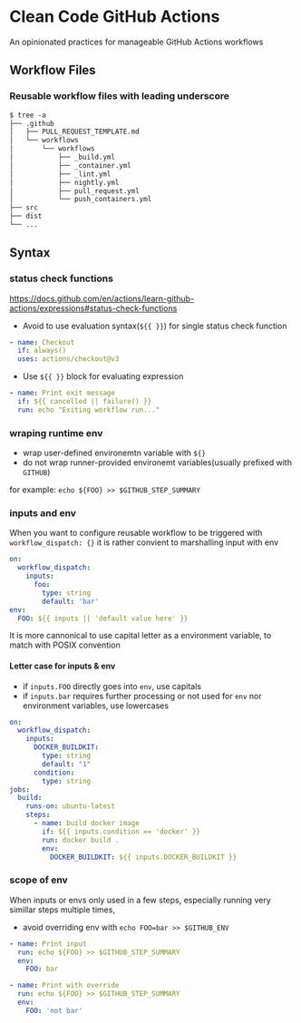 # Clean Code GitHub Actions

An opinionated practices for manageable GitHub Actions workflows

## Workflow Files

### Reusable workflow files with leading underscore

```txt
$ tree -a
├── .github
│   ├── PULL_REQUEST_TEMPLATE.md
│   └── workflows
│       └── workflows
│           ├── _build.yml
│           ├── _container.yml
│           ├── _lint.yml
│           ├── nightly.yml
│           ├── pull_request.yml
│           └── push_containers.yml
├── src
├── dist
└── ...
```

## Syntax

### status check functions

https://docs.github.com/en/actions/learn-github-actions/expressions#status-check-functions

- Avoid to use evaluation syntax(`${{ }}`) for single status check function

```yaml
- name: Checkout
  if: always()
  uses: actions/checkout@v3
```

- Use `${{ }}` block for evaluating expression

```yaml
- name: Print exit message
  if: ${{ cancelled || failure() }}
  run: echo "Exiting workflow run..."
```

### wraping runtime env

- wrap user-defined environemtn variable with `${}`
- do not wrap runner-provided environemt variables(usually prefixed with `GITHUB`)

for example: `echo ${FOO} >> $GITHUB_STEP_SUMMARY`

### inputs and env 

When you want to configure reusable workflow to be triggered with `workflow_dispatch: {}`
it is rather convient to marshalling input with env

```yaml
on:
  workflow_dispatch:
    inputs:
      foo:
        type: string
        default: 'bar'
env:
  FOO: ${{ inputs || 'default value here' }}
```

It is more cannonical to use capital letter as a environment variable, to match with POSIX convention

#### Letter case for inputs & env

- if `inputs.FOO` directly goes into `env`, use capitals
- if `inputs.bar` requires further processing or not used for `env` nor environment variables, use lowercases

```yaml
on:
  workflow_dispatch:
    inputs:
      DOCKER_BUILDKIT:
        type: string
        default: "1"
      condition:
        type: string
jobs:
  build:
    runs-on: ubuntu-latest
    steps:
      - name: build docker image
        if: ${{ inputs.condition == 'docker' }}
        run: docker build .
        env:
          DOCKER_BUILDKIT: ${{ inputs.DOCKER_BUILDKIT }}
```

### scope of env

When inputs or envs only used in a few steps, especially running very simillar steps multiple times,

- avoid overriding env with `echo FOO=bar >> $GITHUB_ENV`

```yaml
- name: Print input
  run: echo ${FOO} >> $GITHUB_STEP_SUMMARY
  env:
    FOO: bar

- name: Print with override
  run: echo ${FOO} >> $GITHUB_STEP_SUMMARY
  env:
    FOO: 'not bar'

